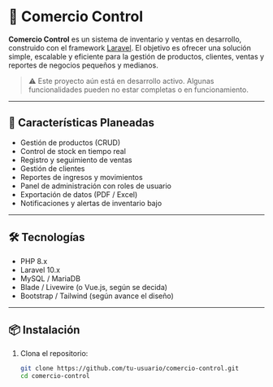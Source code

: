 # 🛒 Comercio Control

**Comercio Control** es un sistema de inventario y ventas en desarrollo, construido con el framework [Laravel](https://laravel.com/). El objetivo es ofrecer una solución simple, escalable y eficiente para la gestión de productos, clientes, ventas y reportes de negocios pequeños y medianos.

> ⚠️ Este proyecto aún está en desarrollo activo. Algunas funcionalidades pueden no estar completas o en funcionamiento.

---

## 🚀 Características Planeadas

- Gestión de productos (CRUD)
- Control de stock en tiempo real
- Registro y seguimiento de ventas
- Gestión de clientes
- Reportes de ingresos y movimientos
- Panel de administración con roles de usuario
- Exportación de datos (PDF / Excel)
- Notificaciones y alertas de inventario bajo

---

## 🛠️ Tecnologías

- PHP 8.x
- Laravel 10.x
- MySQL / MariaDB
- Blade / Livewire (o Vue.js, según se decida)
- Bootstrap / Tailwind (según avance el diseño)

---

## 📦 Instalación

1. Clona el repositorio:
   ```bash
   git clone https://github.com/tu-usuario/comercio-control.git
   cd comercio-control

